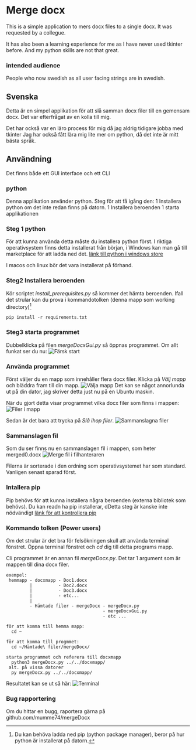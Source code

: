 # Merge docx
This is a simple application to mers docx files to a single docx.
It was requested by a collegue.

It has also been a learning experience for me as I have never used tkinter before.
And my python skills are not that great.

### intended audience
People who now swedish as all user facing strings are in swedish.

## Svenska
Detta är en simpel applikation för att slå samman docx filer till en gemensam docx.
Det var efterfrågat av en kolla till mig.

Det har också var en läro process för mig då jag aldrig tidigare jobba med tkinter
Jag har också fått lära mig lite mer om python, då det inte är mitt bästa språk.

## Användning
Det finns både ett GUI interface och ett CLI

### python
Denna applikation använder python.
Steg för att få igång den:
1 Installera python om det inte redan finns på datorn.
1 Installera beroenden
1 starta applikationen

### Steg 1 python
För att kunna använda detta måste du installera python först.
I riktiga operativsystem finns detta installerat från början, i Windows kan man gå till marketplace för att ladda ned det.
[länk till python i windows store](https://apps.microsoft.com/store/detail/python-311/9NRWMJP3717K)

I macos och linux bör det vara installerat på förhand.

### Steg2 Installera beroenden
Kör scriptet *install_prerequisites.py* så kommer det hämta beroenden.
Ifall det strular kan du prova i kommandotolken (denna mapp som working directory)[^1]
```
pip install -r requirements.txt
```

### Steg3 starta programmet
Dubbelklicka på filen *mergeDocxGui.py* så öppnas programmet.
Om allt funkat ser du nu:
![Färsk start](/images/Screenshot1.png)


### Använda programmet
Först väljer du en mapp som innehåller flera docx filer.
Klicka på *Välj mapp* och bläddra fram till din mapp.
![Välja mapp](/images/Screenshot2.png)
Det kan se något annorlunda ut på din dator, jag skriver detta just nu på en Ubuntu maskin.

När du gjort detta visar programmet vilka docx filer som finns i mappen:
![Filer i mapp](/images/Screenshot3.png)

Sedan är det bara att trycka på *Slå ihop filer*.
![Sammanslagna filer](/images/Screenshot4.png)

### Sammanslagen fil
Som du ser finns nu en sammanslagen fil i mappen, som heter merged0.docx
![Merge fil i filhanteraren](/images/Screenshot5.png)

Filerna är sorterade i den ordning som operativsystemet har som standard.
Vanligen senast sparad först.


[^1]:Du kan behöva ladda ned pip (python package manager), beror på hur python är installerat på datorn.

### Intallera pip
Pip behövs för att kunna installera några beroenden (externa bibliotek som behövs).
Du kan readn ha pip installerar, dDetta steg är kanske inte nödvändigt
[länk för att kontrollera pip](https://packaging.python.org/en/latest/tutorials/installing-packages/)

### Kommando tolken (Power users)
Om det strular är det bra för felsökningen skull att använda terminal fönstret.
Öppna terminal fönstret och *cd* dig till detta programs mapp.

Cli programmet är en annan fil *mergeDocx.py*.
Det tar 1 argument som är mappen till dina docx filer.
```
exempel:
 hemmapp - docxmapp - Doc1.docx
         |          - Doc2.docx
         |          - Doc3.docx
         |          - etc...
         |
         - Hämtade filer - mergeDocx - mergeDocx.py
                                     - mergeDocxGui.py
                                     - etc ...

för att komma till hemma mapp:
  cd ~

för att komma till progmmet:
  cd ~/Hämtade\ filer/mergeDocx/

starta programmet och referera till docxmapp
  python3 mergeDocx.py ../../docxmapp/
 alt. på vissa datorer
  py mergeDocx.py ../../docxmapp/
```

Resultatet kan se ut så här:
![Terminal](/images/Screenshot6.png)

### Bug rapportering
Om du hittar en bugg, raportera gärna på github.com/mumme74/mergeDocx
